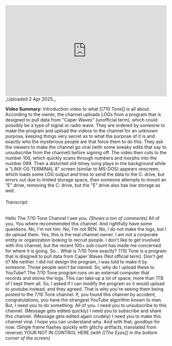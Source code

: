 
<iframe 
  src="https://drive.google.com/file/d/10oKxiJ6uY4IQMC7gN0pVU1dX6Vhvvtbf/preview"  
  style="width:100%; aspect-ratio:16/9; border:0;"
  allowfullscreen>
</iframe>
_Uploaded 2 Apr 2025._

**Video Summary:** Introduction video to what [[710 Tone]] is all about. According to the owner, the channel uploads LOGs from a program that is designed to pull data from "Caper Waves" (unofficial term), which could possibly be a type of signal or radio wave. They are ordered by someone to make the program and upload the videos to the channel for an unknown purpose, keeping things very secret as to what the purpose of it is and exactly *who* the mysterious people are that force them to do this. They ask the viewers to make the channel go viral (with some sneaky edits that say to unsubscribe from the channel) before signing off. The video then cuts to the number 100, which quickly scans through numbers and morphs into the number 099. Then a distorted old-timey song plays in the background while a "LINX-OS TERMINAL 8" screen (similar to MS-DOS) appears onscreen, which loads some LOG output and tries to send the data to the C: drive, but errors out due to limited storage space, then someone attempts to mount an "E" drive, removing the C: drive, but the "E" drive also has low storage as well.
###### Transcript:

Hello
The 7/10 Tone Channel
I see you.
_(Shows a ton of comments)_
All of you.
You where recommended this channel.
And rightfully have some questions.
No, I'm not him.
No, I'm not REN.
No, I do not make the logs, but I do upload them.
Yes, this is the real channel owner.
I am not a corporate entity or organization looking to recruit people.
I don't like to get involved with this channel, but the recent 100+ sub count has made me concerned for where it is going.
So...
What is 7/10 Tone exactly?
7/10 Tone is a program that is disigned to pull data from Caper Waves (Not official term).
Don't get it?
Me neither.
I did not design the program, I was told to make it by someone.
Those people won't be named.
So, why do I upload these to YouTube?
The 7/10 Tone program runs on an external computer that records and stores the logs.
This can take up a lot of space, more than 1TB of I kept them all.
So, I asked if I can modify the program so it would upload to youtube instead, and they agreed.
That is why you're seeing them being posted to the 7/10 Tone channel.
If, you found this channel by accident, congratulations, you have the strangest YouTube algorithm known to man.
But, I need you to do something.
All of you.
I need you to unsubscribe to this channel. 
(Message gets edited quickly)
I need you to subscribe and share this channel.
(Message gets edited again crudely)
I need you to make this channel viral.
I hope you can understand why.
And with that, goodbye for now.
(Single frame flashes quickly with glitchy artifacts, translated from reverse)
YOUR NOT IN CONTROL HERE _(with [[The Eyes]] in the bottom corner of the screen)_